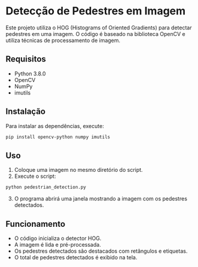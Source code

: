 # Detecção de Pedestres em Imagem

Este projeto utiliza o HOG (Histograms of Oriented Gradients) para detectar pedestres em uma imagem. O código é baseado na biblioteca OpenCV e utiliza técnicas de processamento de imagem.

## Requisitos

- Python 3.8.0
- OpenCV
- NumPy
- imutils

## Instalação

Para instalar as dependências, execute:

```bash
pip install opencv-python numpy imutils
```

## Uso

1. Coloque uma imagem no mesmo diretório do script.
2. Execute o script:

```bash
python pedestrian_detection.py
```

3. O programa abrirá uma janela mostrando a imagem com os pedestres detectados.

## Funcionamento

- O código inicializa o detector HOG.
- A imagem é lida e pré-processada.
- Os pedestres detectados são destacados com retângulos e etiquetas.
- O total de pedestres detectados é exibido na tela.
